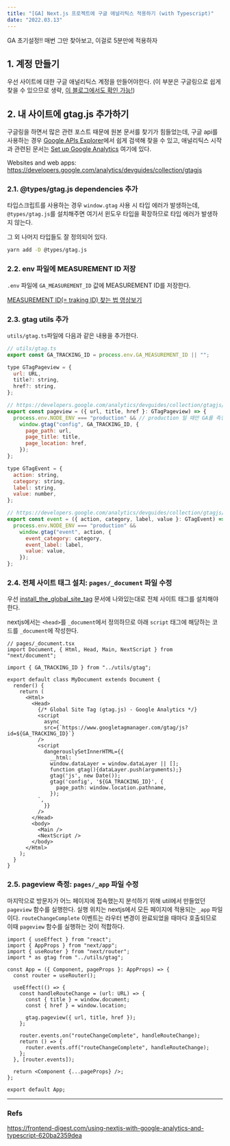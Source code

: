 ```yaml
---
title: "[GA] Next.js 프로젝트에 구글 애널리틱스 적용하기 (with Typescript)"
date: "2022.03.13"
---
```


GA 초기설정!!
매번 그만 찾아보고, 이걸로 5분만에 적용하자

## 1. 계정 만들기

우선 사이트에 대한 구글 애널리틱스 계정을 만들어야한다.
(이 부분은 구글링으로 쉽게 찾을 수 있으므로 생략, [이 블로그에서도 확인 가능!](https://lemontia.tistory.com/982))

## 2. 내 사이트에 gtag.js 추가하기

구글링을 하면서 많은 관련 포스트 때문에 원본 문서를 찾기가 힘들었는데, 구글 api를 사용하는 경우 [Google APIs Explorer](https://developers.google.com/apis-explorer/#p)에서 쉽게 검색해 찾을 수 있고, 애널리틱스 시작과 관련된 문서는 [Set up Google Analytics](https://developers.google.com/analytics/devguides/collection) 여기에 있다.

Websites and web apps: https://developers.google.com/analytics/devguides/collection/gtagjs

### 2.1. @types/gtag.js dependencies 추가

타입스크립트를 사용하는 경우 `window.gtag` 사용 시 타입 에러가 발생하는데, `@types/gtag.js`를 설치해주면 여기서 윈도우 타입을 확장하므로 타입 에러가 발생하지 않는다.

그 외 나머지 타입들도 잘 정의되어 있다.

```bash
yarn add -D @types/gtag.js
```

### 2.2. env 파일에 MEASUREMENT ID 저장

`.env` 파일에 `GA_MEASUREMENT_ID` 값에 MEASUREMENT ID를 저장한다.

[MEASUREMENT ID(= traking ID) 찾는 법 영상보기](https://www.youtube.com/watch?v=l2tNKF7Wei8)

### 2.3. gtag utils 추가

`utils/gtag.ts`파일에 다음과 같은 내용을 추가한다.

```js
// utils/gtag.ts
export const GA_TRACKING_ID = process.env.GA_MEASUREMENT_ID || "";

type GTagPageview = {
  url: URL,
  title?: string,
  href?: string,
};

// https://developers.google.com/analytics/devguides/collection/gtagjs/pages
export const pageview = ({ url, title, href }: GTagPageview) => {
  process.env.NODE_ENV === "production" && // production 일 때만 GA를 측정하기 위함
    window.gtag("config", GA_TRACKING_ID, {
      page_path: url,
      page_title: title,
      page_location: href,
    });
};

type GTagEvent = {
  action: string,
  category: string,
  label: string,
  value: number,
};

// https://developers.google.com/analytics/devguides/collection/gtagjs/events
export const event = ({ action, category, label, value }: GTagEvent) => {
  process.env.NODE_ENV === "production" &&
    window.gtag("event", action, {
      event_category: category,
      event_label: label,
      value: value,
    });
};
```

### 2.4. 전체 사이트 태그 설치: `pages/_document` 파일 수정

우선 [install_the_global_site_tag](https://developers.google.com/analytics/devguides/collection/gtagjs#install_the_global_site_tag) 문서에 나와있는대로 전체 사이트 태그를 설치해야 한다.

nextjs에서는 `<head>`를 `_document`에서 정의하므로 아래 `script` 태그에 해당하는 코드를 `_document`에 작성한다.

```tsx
// pages/_document.tsx
import Document, { Html, Head, Main, NextScript } from "next/document";

import { GA_TRACKING_ID } from "../utils/gtag";

export default class MyDocument extends Document {
  render() {
    return (
      <Html>
        <Head>
          {/* Global Site Tag (gtag.js) - Google Analytics */}
          <script
            async
            src={`https://www.googletagmanager.com/gtag/js?id=${GA_TRACKING_ID}`}
          />
          <script
            dangerouslySetInnerHTML={{
              __html: `
              window.dataLayer = window.dataLayer || [];
              function gtag(){dataLayer.push(arguments);}
              gtag('js', new Date());
              gtag('config', '${GA_TRACKING_ID}', {
                page_path: window.location.pathname,
              });
          `,
            }}
          />
        </Head>
        <body>
          <Main />
          <NextScript />
        </body>
      </Html>
    );
  }
}
```

### 2.5. pageview 측정: `pages/_app` 파일 수정

마지막으로 방문자가 어느 페이지에 접속했는지 분석하기 위해 util에서 만들었던 `pageview` 함수를 실행한다. 실행 위치는 nextjs에서 모든 페이지에 적용되는 `_app` 파일이다. `routeChangeComplete` 이벤트는 라우터 변경이 완료되었을 때마다 호출되므로 이때 `pageview` 함수를 실행하는 것이 적합하다.

```tsx
import { useEffect } from "react";
import { AppProps } from "next/app";
import { useRouter } from "next/router";
import * as gtag from "../utils/gtag";

const App = ({ Component, pageProps }: AppProps) => {
  const router = useRouter();

  useEffect(() => {
    const handleRouteChange = (url: URL) => {
      const { title } = window.document;
      const { href } = window.location;

      gtag.pageview({ url, title, href });
    };

    router.events.on("routeChangeComplete", handleRouteChange);
    return () => {
      router.events.off("routeChangeComplete", handleRouteChange);
    };
  }, [router.events]);

  return <Component {...pageProps} />;
};

export default App;
```

---

### Refs

https://frontend-digest.com/using-nextjs-with-google-analytics-and-typescript-620ba2359dea
